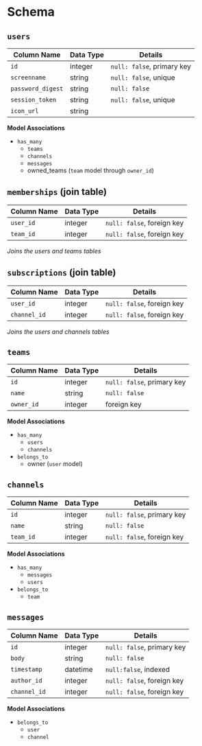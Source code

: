# Schema


## `users`
Column Name | Data Type | Details
-|-|-
`id` | integer | `null: false`, primary key
`screenname` | string | `null: false`, unique
`password_digest` | string | `null: false`
`session_token` | string | `null: false`, unique
`icon_url` | string |

**Model Associations**
- `has_many`
  - `teams`
  - `channels`
  - `messages`
  - owned_teams (`team` model through `owner_id`)


## `memberships` (join table)
Column Name | Data Type | Details
-|-|-
`user_id` | integer | `null: false`, foreign key
`team_id` | integer | `null: false`, foreign key

*Joins the users and teams tables*


## `subscriptions` (join table)
Column Name | Data Type | Details
-|-|-
`user_id` | integer | `null: false`, foreign key
`channel_id` | integer | `null: false`, foreign key

*Joins the users and channels tables*


## `teams`
Column Name | Data Type | Details
-|-|-
`id` | integer | `null: false`, primary key
`name` | string |`null: false`
`owner_id` | integer | foreign key

**Model Associations**
- `has_many`
  - `users`
  - `channels`
- `belongs_to`
  - owner (`user` model)


## `channels`
Column Name | Data Type | Details
-|-|-
`id` | integer | `null: false`, primary key
`name` | string | `null: false`
`team_id` | integer | `null: false`, foreign key

**Model Associations**
- `has_many`
  - `messages`
  - `users`
- `belongs_to`
  - `team`


## `messages`
Column Name | Data Type | Details
-|-|-
`id` | integer | `null: false`, primary key
`body` | string | `null: false`
`timestamp` | datetime | `null:false`, indexed
`author_id` | integer | `null: false`, foreign key
`channel_id` | integer | `null: false`, foreign key

**Model Associations**
- `belongs_to`
  - `user`
  - `channel`
